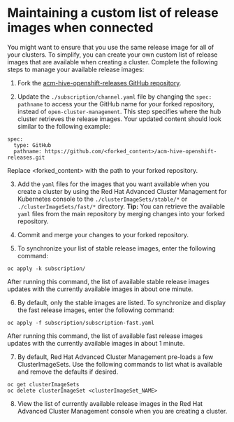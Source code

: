 # Maintaining a custom list of release images when connected

You might want to ensure that you use the same release image for all of your clusters. To simplify, you can create your own custom list of release images that are available when creating a cluster. Complete the following steps to manage your available release images:

1. Fork the [acm-hive-openshift-releases GitHub repository](https://github.com/open-cluster-management/acm-hive-openshift-releases).

2. Update the `./subscription/channel.yaml` file by changing the `spec: pathname` to access your the GitHub name for your forked repository, instead of `open-cluster-management`. This step specifies where the hub cluster retrieves the release images. Your updated content should look similar to the following example: 

  ```
  spec:
    type: GitHub
    pathname: https://github.com/<forked_content>/acm-hive-openshift-releases.git
  ```
  
  Replace <forked_content> with the path to your forked repository.

3. Add the `yaml` files for the images that you want available when you create a cluster by using the Red Hat Advanced Cluster Management for Kubernetes console to the `./clusterImageSets/stable/*` or `./clusterImageSets/fast/*` directory. **Tip:** You can retrieve the available `yaml` files from the main repository by merging changes into your forked repository.

4. Commit and merge your changes to your forked repository.

5. To synchronize your list of stable release images, enter the following command:

  ```
  oc apply -k subscription/
  ```
  
  After running this command, the list of available stable release images updates with the currently available images in about one minute.
  
6. By default, only the stable images are listed. To synchronize and display the fast release images, enter the following command:

  ```
  oc apply -f subscription/subscription-fast.yaml
  ```
  
  After running this command, the list of available fast release images updates with the currently available images in about 1 minute.  

7. By default, Red Hat Advanced Cluster Management pre-loads a few ClusterImageSets. Use the following commands to list what is available and remove the defaults if desired.

  ```
  oc get clusterImageSets
  oc delete clusterImageSet <clusterImageSet_NAME>
  ```

8. View the list of currently available release images in the Red Hat Advanced Cluster Management console when you are creating a cluster.
